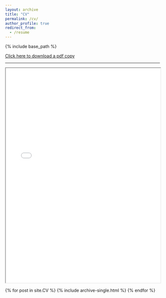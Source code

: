 ```yaml
---
layout: archive
title: "CV"
permalink: /cv/
author_profile: true
redirect_from:
  - /resume
---
```

{% include base_path %}
<body>
  <a href="/files/Shrestha_CV.pdf" download>Click here to download a pdf copy</a>
  <br>
  <hr>
  <iframe src="/files/Shrestha_CV.pdf" width="100%" height="700px" marginwidth="0"> </iframe>
</body>

{% for post in site.CV %} 
  {% include archive-single.html %}
{% endfor %}
